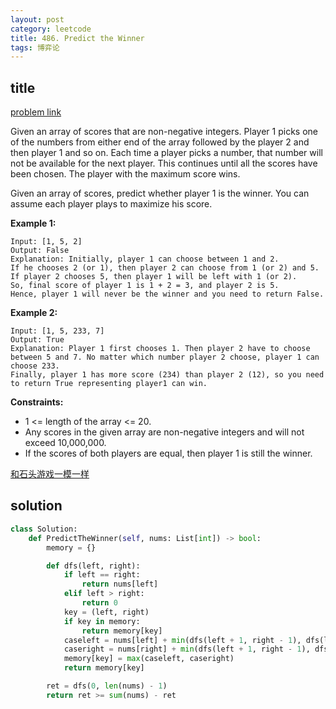 ```yaml
---
layout: post
category: leetcode
title: 486. Predict the Winner
tags: 博弈论
---
```


## title
[problem link](https://leetcode.com/problems/predict-the-winner/)


Given an array of scores that are non-negative integers. Player 1 picks one of the numbers from either end of the array followed by the player 2 and then player 1 and so on. Each time a player picks a number, that number will not be available for the next player. This continues until all the scores have been chosen. The player with the maximum score wins.

Given an array of scores, predict whether player 1 is the winner. You can assume each player plays to maximize his score.

**Example 1:**

```
Input: [1, 5, 2]
Output: False
Explanation: Initially, player 1 can choose between 1 and 2. 
If he chooses 2 (or 1), then player 2 can choose from 1 (or 2) and 5. If player 2 chooses 5, then player 1 will be left with 1 (or 2). 
So, final score of player 1 is 1 + 2 = 3, and player 2 is 5. 
Hence, player 1 will never be the winner and you need to return False.
```

 

**Example 2:**

```
Input: [1, 5, 233, 7]
Output: True
Explanation: Player 1 first chooses 1. Then player 2 have to choose between 5 and 7. No matter which number player 2 choose, player 1 can choose 233.
Finally, player 1 has more score (234) than player 2 (12), so you need to return True representing player1 can win.
```

 

**Constraints:**

- 1 <= length of the array <= 20.
- Any scores in the given array are non-negative integers and will not exceed 10,000,000.
- If the scores of both players are equal, then player 1 is still the winner.

[和石头游戏一模一样](https://mafulong.top/leetcode/2021/01/27/877.-Stone-Game.html)


## solution

```python
class Solution:
    def PredictTheWinner(self, nums: List[int]) -> bool:
        memory = {}

        def dfs(left, right):
            if left == right:
                return nums[left]
            elif left > right:
                return 0
            key = (left, right)
            if key in memory:
                return memory[key]
            caseleft = nums[left] + min(dfs(left + 1, right - 1), dfs(left + 2, right))
            caseright = nums[right] + min(dfs(left + 1, right - 1), dfs(left, right - 2))
            memory[key] = max(caseleft, caseright)
            return memory[key]

        ret = dfs(0, len(nums) - 1)
        return ret >= sum(nums) - ret

```

